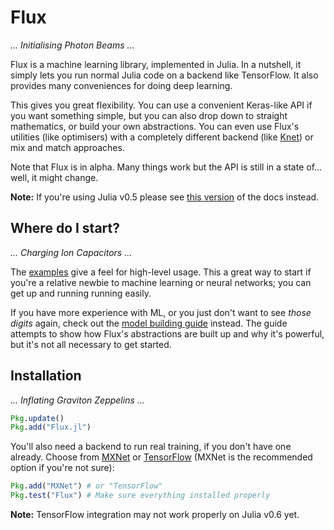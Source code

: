 # Flux

*... Initialising Photon Beams ...*

Flux is a machine learning library, implemented in Julia. In a nutshell, it simply lets you run normal Julia code on a backend like TensorFlow. It also provides many conveniences for doing deep learning.

This gives you great flexibility. You can use a convenient Keras-like API if you want something simple, but you can also drop down to straight mathematics, or build your own abstractions. You can even use Flux's utilities (like optimisers) with a completely different backend (like [Knet](https://github.com/denizyuret/Knet.jl)) or mix and match approaches.

Note that Flux is in alpha. Many things work but the API is still in a state of... well, it might change.

**Note:** If you're using Julia v0.5 please see [this version](http://mikeinnes.github.io/Flux.jl/v0.1.1/) of the docs instead.

## Where do I start?

*... Charging Ion Capacitors ...*

The [examples](examples/logreg.html) give a feel for high-level usage. This a great way to start if you're a relative newbie to machine learning or neural networks; you can get up and running running easily.

If you have more experience with ML, or you just don't want to see *those digits* again, check out the [model building guide](models/basics.html) instead. The guide attempts to show how Flux's abstractions are built up and why it's powerful, but it's not all necessary to get started.

## Installation

*... Inflating Graviton Zeppelins ...*

```julia
Pkg.update()
Pkg.add("Flux.jl")
```

You'll also need a backend to run real training, if you don't have one already. Choose from [MXNet](https://github.com/dmlc/MXNet.jl) or [TensorFlow](https://github.com/malmaud/TensorFlow.jl) (MXNet is the recommended option if you're not sure):

```julia
Pkg.add("MXNet") # or "TensorFlow"
Pkg.test("Flux") # Make sure everything installed properly
```

**Note:** TensorFlow integration may not work properly on Julia v0.6 yet.
